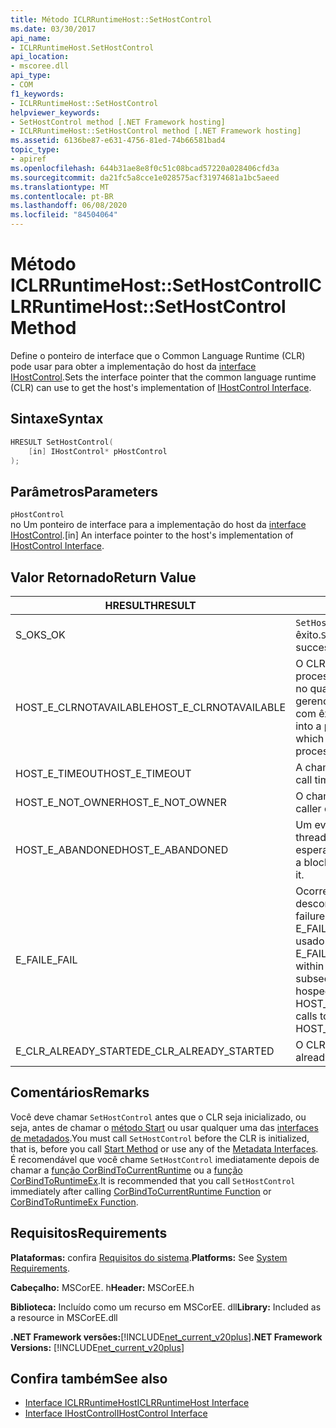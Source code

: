 ```yaml
---
title: Método ICLRRuntimeHost::SetHostControl
ms.date: 03/30/2017
api_name:
- ICLRRuntimeHost.SetHostControl
api_location:
- mscoree.dll
api_type:
- COM
f1_keywords:
- ICLRRuntimeHost::SetHostControl
helpviewer_keywords:
- SetHostControl method [.NET Framework hosting]
- ICLRRuntimeHost::SetHostControl method [.NET Framework hosting]
ms.assetid: 6136be87-e631-4756-81ed-74b66581bad4
topic_type:
- apiref
ms.openlocfilehash: 644b31ae8e8f0c51c08bcad57220a028406cfd3a
ms.sourcegitcommit: da21fc5a8cce1e028575acf31974681a1bc5aeed
ms.translationtype: MT
ms.contentlocale: pt-BR
ms.lasthandoff: 06/08/2020
ms.locfileid: "84504064"
---
```

# <a name="iclrruntimehostsethostcontrol-method"></a><span data-ttu-id="3ce2b-102">Método ICLRRuntimeHost::SetHostControl</span><span class="sxs-lookup"><span data-stu-id="3ce2b-102">ICLRRuntimeHost::SetHostControl Method</span></span>
<span data-ttu-id="3ce2b-103">Define o ponteiro de interface que o Common Language Runtime (CLR) pode usar para obter a implementação do host da [interface IHostControl](ihostcontrol-interface.md).</span><span class="sxs-lookup"><span data-stu-id="3ce2b-103">Sets the interface pointer that the common language runtime (CLR) can use to get the host's implementation of [IHostControl Interface](ihostcontrol-interface.md).</span></span>  
  
## <a name="syntax"></a><span data-ttu-id="3ce2b-104">Sintaxe</span><span class="sxs-lookup"><span data-stu-id="3ce2b-104">Syntax</span></span>  
  
```cpp  
HRESULT SetHostControl(  
    [in] IHostControl* pHostControl  
);  
```  
  
## <a name="parameters"></a><span data-ttu-id="3ce2b-105">Parâmetros</span><span class="sxs-lookup"><span data-stu-id="3ce2b-105">Parameters</span></span>  
 `pHostControl`  
 <span data-ttu-id="3ce2b-106">no Um ponteiro de interface para a implementação do host da [interface IHostControl](ihostcontrol-interface.md).</span><span class="sxs-lookup"><span data-stu-id="3ce2b-106">[in] An interface pointer to the host's implementation of [IHostControl Interface](ihostcontrol-interface.md).</span></span>  
  
## <a name="return-value"></a><span data-ttu-id="3ce2b-107">Valor Retornado</span><span class="sxs-lookup"><span data-stu-id="3ce2b-107">Return Value</span></span>  
  
|<span data-ttu-id="3ce2b-108">HRESULT</span><span class="sxs-lookup"><span data-stu-id="3ce2b-108">HRESULT</span></span>|<span data-ttu-id="3ce2b-109">Descrição</span><span class="sxs-lookup"><span data-stu-id="3ce2b-109">Description</span></span>|  
|-------------|-----------------|  
|<span data-ttu-id="3ce2b-110">S_OK</span><span class="sxs-lookup"><span data-stu-id="3ce2b-110">S_OK</span></span>|<span data-ttu-id="3ce2b-111">`SetHostControl`retornado com êxito.</span><span class="sxs-lookup"><span data-stu-id="3ce2b-111">`SetHostControl` returned successfully.</span></span>|  
|<span data-ttu-id="3ce2b-112">HOST_E_CLRNOTAVAILABLE</span><span class="sxs-lookup"><span data-stu-id="3ce2b-112">HOST_E_CLRNOTAVAILABLE</span></span>|<span data-ttu-id="3ce2b-113">O CLR não foi carregado em um processo ou o CLR está em um estado no qual não pode executar código gerenciado ou processar a chamada com êxito.</span><span class="sxs-lookup"><span data-stu-id="3ce2b-113">The CLR has not been loaded into a process, or the CLR is in a state in which it cannot run managed code or process the call successfully.</span></span>|  
|<span data-ttu-id="3ce2b-114">HOST_E_TIMEOUT</span><span class="sxs-lookup"><span data-stu-id="3ce2b-114">HOST_E_TIMEOUT</span></span>|<span data-ttu-id="3ce2b-115">A chamada atingiu o tempo limite.</span><span class="sxs-lookup"><span data-stu-id="3ce2b-115">The call timed out.</span></span>|  
|<span data-ttu-id="3ce2b-116">HOST_E_NOT_OWNER</span><span class="sxs-lookup"><span data-stu-id="3ce2b-116">HOST_E_NOT_OWNER</span></span>|<span data-ttu-id="3ce2b-117">O chamador não possui o bloqueio.</span><span class="sxs-lookup"><span data-stu-id="3ce2b-117">The caller does not own the lock.</span></span>|  
|<span data-ttu-id="3ce2b-118">HOST_E_ABANDONED</span><span class="sxs-lookup"><span data-stu-id="3ce2b-118">HOST_E_ABANDONED</span></span>|<span data-ttu-id="3ce2b-119">Um evento foi cancelado enquanto um thread ou uma fibra bloqueada estava esperando.</span><span class="sxs-lookup"><span data-stu-id="3ce2b-119">An event was canceled while a blocked thread or fiber was waiting on it.</span></span>|  
|<span data-ttu-id="3ce2b-120">E_FAIL</span><span class="sxs-lookup"><span data-stu-id="3ce2b-120">E_FAIL</span></span>|<span data-ttu-id="3ce2b-121">Ocorreu uma falha catastrófica desconhecida.</span><span class="sxs-lookup"><span data-stu-id="3ce2b-121">An unknown catastrophic failure occurred.</span></span> <span data-ttu-id="3ce2b-122">Se um método retornar E_FAIL, o CLR não poderá mais ser usado no processo.</span><span class="sxs-lookup"><span data-stu-id="3ce2b-122">If a method returns E_FAIL, the CLR is no longer usable within the process.</span></span> <span data-ttu-id="3ce2b-123">As chamadas subsequentes para métodos de hospedagem retornam HOST_E_CLRNOTAVAILABLE.</span><span class="sxs-lookup"><span data-stu-id="3ce2b-123">Subsequent calls to hosting methods return HOST_E_CLRNOTAVAILABLE.</span></span>|  
|<span data-ttu-id="3ce2b-124">E_CLR_ALREADY_STARTED</span><span class="sxs-lookup"><span data-stu-id="3ce2b-124">E_CLR_ALREADY_STARTED</span></span>|<span data-ttu-id="3ce2b-125">O CLR já foi inicializado.</span><span class="sxs-lookup"><span data-stu-id="3ce2b-125">The CLR has already been initialized.</span></span>|  
  
## <a name="remarks"></a><span data-ttu-id="3ce2b-126">Comentários</span><span class="sxs-lookup"><span data-stu-id="3ce2b-126">Remarks</span></span>  
 <span data-ttu-id="3ce2b-127">Você deve chamar `SetHostControl` antes que o CLR seja inicializado, ou seja, antes de chamar o [método Start](iclrruntimehost-start-method.md) ou usar qualquer uma das [interfaces de metadados](../metadata/metadata-interfaces.md).</span><span class="sxs-lookup"><span data-stu-id="3ce2b-127">You must call `SetHostControl` before the CLR is initialized, that is, before you call [Start Method](iclrruntimehost-start-method.md) or use any of the [Metadata Interfaces](../metadata/metadata-interfaces.md).</span></span> <span data-ttu-id="3ce2b-128">É recomendável que você chame `SetHostControl` imediatamente depois de chamar a [função CorBindToCurrentRuntime](corbindtocurrentruntime-function.md) ou a [função CorBindToRuntimeEx](corbindtoruntimeex-function.md).</span><span class="sxs-lookup"><span data-stu-id="3ce2b-128">It is recommended that you call `SetHostControl` immediately after calling [CorBindToCurrentRuntime Function](corbindtocurrentruntime-function.md) or [CorBindToRuntimeEx Function](corbindtoruntimeex-function.md).</span></span>  
  
## <a name="requirements"></a><span data-ttu-id="3ce2b-129">Requisitos</span><span class="sxs-lookup"><span data-stu-id="3ce2b-129">Requirements</span></span>  
 <span data-ttu-id="3ce2b-130">**Plataformas:** confira [Requisitos do sistema](../../get-started/system-requirements.md).</span><span class="sxs-lookup"><span data-stu-id="3ce2b-130">**Platforms:** See [System Requirements](../../get-started/system-requirements.md).</span></span>  
  
 <span data-ttu-id="3ce2b-131">**Cabeçalho:** MSCorEE. h</span><span class="sxs-lookup"><span data-stu-id="3ce2b-131">**Header:** MSCorEE.h</span></span>  
  
 <span data-ttu-id="3ce2b-132">**Biblioteca:** Incluído como um recurso em MSCorEE. dll</span><span class="sxs-lookup"><span data-stu-id="3ce2b-132">**Library:** Included as a resource in MSCorEE.dll</span></span>  
  
 <span data-ttu-id="3ce2b-133">**.NET Framework versões:**[!INCLUDE[net_current_v20plus](../../../../includes/net-current-v20plus-md.md)]</span><span class="sxs-lookup"><span data-stu-id="3ce2b-133">**.NET Framework Versions:** [!INCLUDE[net_current_v20plus](../../../../includes/net-current-v20plus-md.md)]</span></span>  
  
## <a name="see-also"></a><span data-ttu-id="3ce2b-134">Confira também</span><span class="sxs-lookup"><span data-stu-id="3ce2b-134">See also</span></span>

- [<span data-ttu-id="3ce2b-135">Interface ICLRRuntimeHost</span><span class="sxs-lookup"><span data-stu-id="3ce2b-135">ICLRRuntimeHost Interface</span></span>](iclrruntimehost-interface.md)
- [<span data-ttu-id="3ce2b-136">Interface IHostControl</span><span class="sxs-lookup"><span data-stu-id="3ce2b-136">IHostControl Interface</span></span>](ihostcontrol-interface.md)
